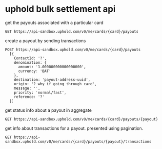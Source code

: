 # uphold bulk settlement api

get the payouts associated with a particular card

```
GET https://api-sandbox.uphold.com/v0/me/cards/{card}/payouts
```

create a payout by sending transactions
```
POST https://api-sandbox.uphold.com/v0/me/cards/{card}/payouts
  [{
    ContactId: '?',
    denomination: {
      amount: '1.000000000000000000',
      currency: 'BAT'
    },
    destination: 'payout-address-uuid',
    origin: '? why if going through card',
    message: '',
    priority: 'normal/fast',
    reference: '?'
  }]
```

get status info about a payout in aggregate
```
GET https://api-sandbox.uphold.com/v0/me/cards/{card}/payouts/{payout}
```

get info about transactions for a payout. presented using pagination.
```
GET https://api-sandbox.uphold.com/v0/me/cards/{card}/payouts/{payout}/transactions
```
